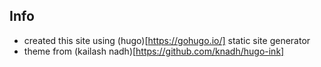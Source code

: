 ## Info

- created this site using (hugo)[https://gohugo.io/] static site generator
- theme from (kailash nadh)[https://github.com/knadh/hugo-ink]
